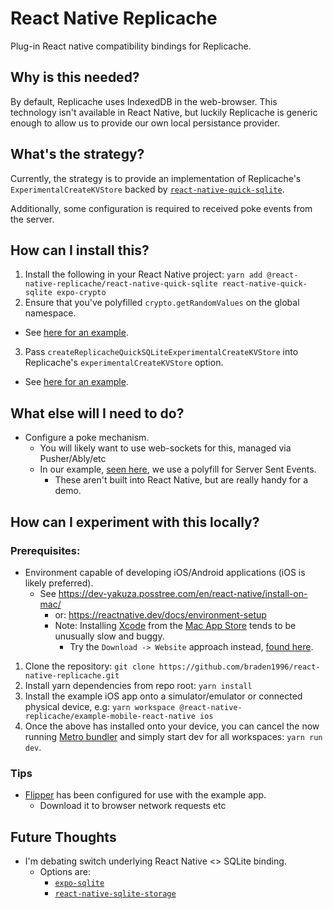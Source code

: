 # React Native Replicache

Plug-in React native compatibility bindings for Replicache.

## Why is this needed?

By default, Replicache uses IndexedDB in the web-browser. This technology isn't available in React Native, but luckily Replicache is generic enough to allow us to provide our own local persistance provider.

## What's the strategy?

Currently, the strategy is to provide an implementation of Replicache's `ExperimentalCreateKVStore` backed by  [`react-native-quick-sqlite`](https://github.com/ospfranco/react-native-quick-sqlite).

Additionally, some configuration is required to received poke events from the server.

## How can I install this?

1. Install the following in your React Native project: `yarn add @react-native-replicache/react-native-quick-sqlite react-native-quick-sqlite expo-crypto`
2. Ensure that you've polyfilled `crypto.getRandomValues` on the global namespace.
  - See [here for an example](https://github.com/Braden1996/react-native-replicache/blob/master/packages/example/mobile-react-native/src/crypto-polyfill.ts).
3. Pass `createReplicacheQuickSQLiteExperimentalCreateKVStore` into Replicache's `experimentalCreateKVStore` option.
  - See [here for an example](https://github.com/Braden1996/react-native-replicache/blob/master/packages/example/mobile-react-native/src/use-replicache.ts).

## What else will I need to do?

- Configure a poke mechanism.
  - You will likely want to use web-sockets for this, managed via Pusher/Ably/etc
  - In our example, [seen here](https://github.com/Braden1996/react-native-replicache/blob/master/packages/example/mobile-react-native/src/use-replicache.ts), we use a polyfill for Server Sent Events.
    - These aren't built into React Native, but are really handy for a demo.

## How can I experiment with this locally?

### Prerequisites:

- Environment capable of developing iOS/Android applications (iOS is likely preferred).
  - See https://dev-yakuza.posstree.com/en/react-native/install-on-mac/
    - or: https://reactnative.dev/docs/environment-setup
    - Note: Installing [Xcode](https://developer.apple.com/xcode/) from the [Mac App Store](https://apps.apple.com/us/app/xcode/id497799835?mt=12) tends to be unusually slow and buggy.
      - Try the `Download -> Website` approach instead, [found here](https://developer.apple.com/xcode/).

1. Clone the repository: `git clone https://github.com/braden1996/react-native-replicache.git`
2. Install yarn dependencies from repo root: `yarn install`
3. Install the example iOS app onto a simulator/emulator or connected physical device, e.g: `yarn workspace @react-native-replicache/example-mobile-react-native ios`
4. Once the above has installed onto your device, you can cancel the now running [Metro bundler](https://facebook.github.io/metro/) and simply start dev for all workspaces: `yarn run dev`.

### Tips

- [Flipper](https://fbflipper.com/) has been configured for use with the example app.
  - Download it to browser network requests etc


## Future Thoughts

- I'm debating switch underlying React Native <> SQLite binding.
  - Options are:
    - [`expo-sqlite`](https://docs.expo.dev/versions/latest/sdk/sqlite/)
    - [`react-native-sqlite-storage`](https://github.com/andpor/react-native-sqlite-storage)
